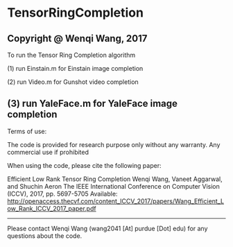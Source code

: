 # TensorRingCompletion


Copyright @ Wenqi Wang, 2017
------------------------------------------------
To run the Tensor Ring Completion algorithm

(1) run Einstain.m for Einstain image completion

(2) run Video.m for Gunshot video completion

(3) run YaleFace.m for YaleFace image completion
-------------------------------------------------

Terms of use:

The code is provided for research purpose only without any warranty. Any commercial use if prohibited

When using the code, please cite the following paper:

Efficient Low Rank Tensor Ring Completion
Wenqi Wang, Vaneet Aggarwal, and Shuchin Aeron
The IEEE International Conference on Computer Vision (ICCV), 2017, pp. 5697-5705
Available: http://openaccess.thecvf.com/content_ICCV_2017/papers/Wang_Efficient_Low_Rank_ICCV_2017_paper.pdf

--------------------------------------------------

Please contact Wenqi Wang (wang2041 [At] purdue [Dot] edu) for any questions about the code.
